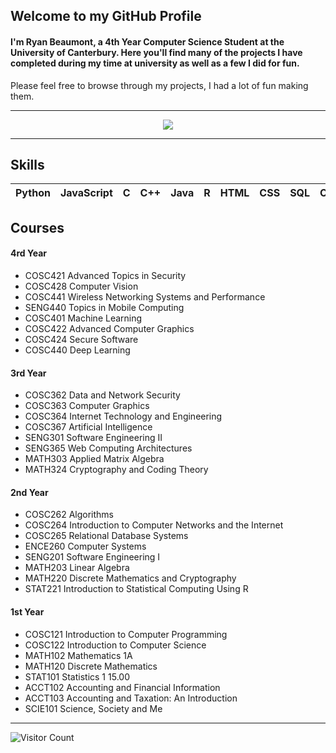 ## Welcome to my GitHub Profile
#### I'm Ryan Beaumont, a 4th Year Computer Science Student at the University of Canterbury. Here you'll find many of the projects I have completed during my time at university as well as a few I did for fun.

Please feel free to browse through my projects, I had a lot of fun making them.
___

<p align="center">
  <a href="https://github.com/anuraghazra/github-readme-stats">
    <image  src="https://github-readme-stats.vercel.app/api?username=rybeau&show_icons=true&theme=tokyonight&hide=stars,contribs"/>
  </a>
</p>

___
## Skills
|Python|JavaScript|C|C++|Java|R|HTML|CSS|SQL|OpenGL|Vuejs|Angular|Nodejs|
|:---:|:--:|:---:|:---:|:---:|:---:|:---:|:---:|:---:|:---:|:---:|:---:|:---:|

## Courses

#### 4rd Year
* COSC421 Advanced Topics in Security
* COSC428 Computer Vision
* COSC441 Wireless Networking Systems and Performance
* SENG440 Topics in Mobile Computing
* COSC401 Machine Learning
* COSC422 Advanced Computer Graphics
* COSC424 Secure Software
* COSC440 Deep Learning

#### 3rd Year
* COSC362 Data and Network Security
* COSC363 Computer Graphics
* COSC364 Internet Technology and Engineering
* COSC367 Artificial Intelligence
* SENG301 Software Engineering II
* SENG365 Web Computing Architectures
* MATH303 Applied Matrix Algebra
* MATH324 Cryptography and Coding Theory

#### 2nd Year
* COSC262 Algorithms
* COSC264 Introduction to Computer Networks and the Internet
* COSC265 Relational Database Systems
* ENCE260 Computer Systems
* SENG201 Software Engineering I
* MATH203 Linear Algebra
* MATH220 Discrete Mathematics and Cryptography
* STAT221 Introduction to Statistical Computing Using R

#### 1st Year
* COSC121 Introduction to Computer Programming
* COSC122 Introduction to Computer Science
* MATH102 Mathematics 1A
* MATH120 Discrete Mathematics
* STAT101 Statistics 1 	15.00
* ACCT102 Accounting and Financial Information
* ACCT103 Accounting and Taxation: An Introduction
* SCIE101 Science, Society and Me
___
![Visitor Count](https://profile-counter.glitch.me/rybeau/count.svg)
